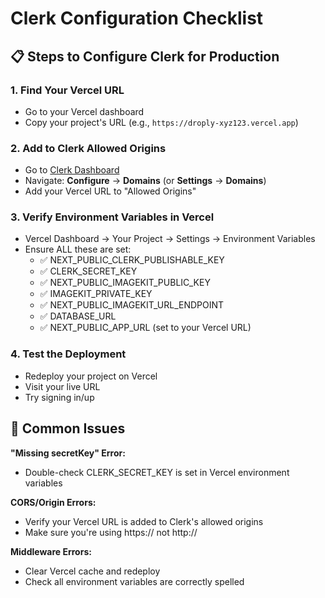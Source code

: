 # Clerk Configuration Checklist

## 📋 Steps to Configure Clerk for Production

### 1. Find Your Vercel URL
- Go to your Vercel dashboard
- Copy your project's URL (e.g., `https://droply-xyz123.vercel.app`)

### 2. Add to Clerk Allowed Origins
- Go to [Clerk Dashboard](https://dashboard.clerk.com)
- Navigate: **Configure** → **Domains** (or **Settings** → **Domains**)
- Add your Vercel URL to "Allowed Origins"

### 3. Verify Environment Variables in Vercel
- Vercel Dashboard → Your Project → Settings → Environment Variables
- Ensure ALL these are set:
  - ✅ NEXT_PUBLIC_CLERK_PUBLISHABLE_KEY
  - ✅ CLERK_SECRET_KEY
  - ✅ NEXT_PUBLIC_IMAGEKIT_PUBLIC_KEY
  - ✅ IMAGEKIT_PRIVATE_KEY
  - ✅ NEXT_PUBLIC_IMAGEKIT_URL_ENDPOINT
  - ✅ DATABASE_URL
  - ✅ NEXT_PUBLIC_APP_URL (set to your Vercel URL)

### 4. Test the Deployment
- Redeploy your project on Vercel
- Visit your live URL
- Try signing in/up

## 🔧 Common Issues

**"Missing secretKey" Error:**
- Double-check CLERK_SECRET_KEY is set in Vercel environment variables

**CORS/Origin Errors:**
- Verify your Vercel URL is added to Clerk's allowed origins
- Make sure you're using https:// not http://

**Middleware Errors:**
- Clear Vercel cache and redeploy
- Check all environment variables are correctly spelled

